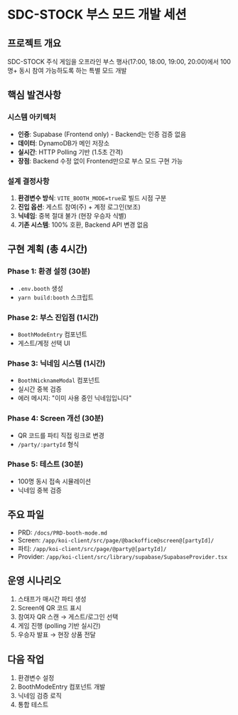# SDC-STOCK 부스 모드 개발 세션

## 프로젝트 개요
SDC-STOCK 주식 게임을 오프라인 부스 행사(17:00, 18:00, 19:00, 20:00)에서 100명+ 동시 참여 가능하도록 하는 특별 모드 개발

## 핵심 발견사항

### 시스템 아키텍처
- **인증**: Supabase (Frontend only) - Backend는 인증 검증 없음
- **데이터**: DynamoDB가 메인 저장소
- **실시간**: HTTP Polling 기반 (1.5초 간격)
- **장점**: Backend 수정 없이 Frontend만으로 부스 모드 구현 가능

### 설계 결정사항
1. **환경변수 방식**: `VITE_BOOTH_MODE=true`로 빌드 시점 구분
2. **진입 옵션**: 게스트 참여(주) + 계정 로그인(보조)
3. **닉네임**: 중복 절대 불가 (현장 우승자 식별)
4. **기존 시스템**: 100% 호환, Backend API 변경 없음

## 구현 계획 (총 4시간)

### Phase 1: 환경 설정 (30분)
- `.env.booth` 생성
- `yarn build:booth` 스크립트

### Phase 2: 부스 진입점 (1시간)
- `BoothModeEntry` 컴포넌트
- 게스트/계정 선택 UI

### Phase 3: 닉네임 시스템 (1시간)  
- `BoothNicknameModal` 컴포넌트
- 실시간 중복 검증
- 에러 메시지: "이미 사용 중인 닉네임입니다"

### Phase 4: Screen 개선 (30분)
- QR 코드를 파티 직접 링크로 변경
- `/party/:partyId` 형식

### Phase 5: 테스트 (30분)
- 100명 동시 접속 시뮬레이션
- 닉네임 중복 검증

## 주요 파일
- PRD: `/docs/PRD-booth-mode.md`
- Screen: `/app/koi-client/src/page/@backoffice@screen@[partyId]/`
- 파티: `/app/koi-client/src/page/@party@[partyId]/`
- Provider: `/app/koi-client/src/library/supabase/SupabaseProvider.tsx`

## 운영 시나리오
1. 스태프가 매시간 파티 생성
2. Screen에 QR 코드 표시
3. 참여자 QR 스캔 → 게스트/로그인 선택
4. 게임 진행 (polling 기반 실시간)
5. 우승자 발표 → 현장 상품 전달

## 다음 작업
1. 환경변수 설정
2. BoothModeEntry 컴포넌트 개발
3. 닉네임 검증 로직
4. 통합 테스트